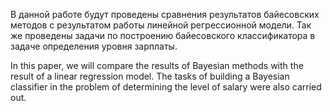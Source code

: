В данной работе будут проведены сравнения результатов байесовских методов с результатом работы линейной регрессионной модели.
Так же проведены задачи по построению байесовского классификатора в задаче определения уровня зарплаты.

In this paper, we will compare the results of Bayesian methods with the result of a linear regression model.
The tasks of building a Bayesian classifier in the problem of determining the level of salary were also carried out.
